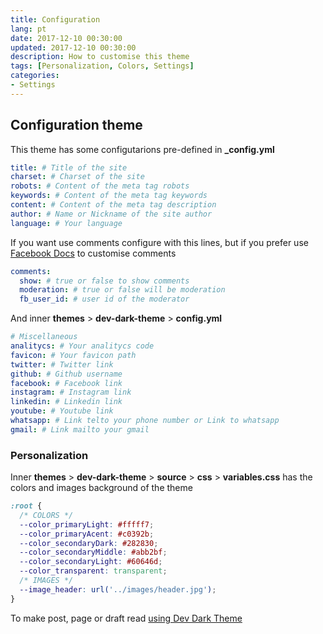 ```yaml
---
title: Configuration
lang: pt
date: 2017-12-10 00:30:00
updated: 2017-12-10 00:30:00
description: How to customise this theme
tags: [Personalization, Colors, Settings]
categories:
- Settings
---
```

## Configuration theme 
This theme has some configutarions pre-defined in **_config.yml** 
```yml
title: # Title of the site
charset: # Charset of the site
robots: # Content of the meta tag robots
keywords: # Content of the meta tag keywords
content: # Content of the meta tag description 
author: # Name or Nickname of the site author
language: # Your language
```

If you want use comments configure with this lines, but if you prefer use [Facebook Docs](https://developers.facebook.com/tools/comments/) to customise comments
```yml
comments:
  show: # true or false to show comments
  moderation: # true or false will be moderation
  fb_user_id: # user id of the moderator
```

And inner **themes** > **dev-dark-theme** > **config.yml** 
```yml
# Miscellaneous
analitycs: # Your analitycs code 
favicon: # Your favicon path
twitter: # Twitter link
github: # Github username
facebook: # Facebook link
instagram: # Instagram link
linkedin: # Linkedin link
youtube: # Youtube link
whatsapp: # Link telto your phone number or Link to whatsapp
gmail: # Link mailto your gmail
```

### Personalization 
Inner **themes** > **dev-dark-theme** > **source** > **css** > **variables.css** has the colors and images background of the theme
```css
:root {
  /* COLORS */
  --color_primaryLight: #fffff7;
  --color_primaryAcent: #c0392b;
  --color_secondaryDark: #282830;
  --color_secondaryMiddle: #abb2bf;
  --color_secondaryLight: #60646d;
  --color_transparent: transparent;
  /* IMAGES */
  --image_header: url('../images/header.jpg');
}
```

To make post, page or draft read [using Dev Dark Theme](/pt/HowTo/Using-Dev-Dark-Theme)